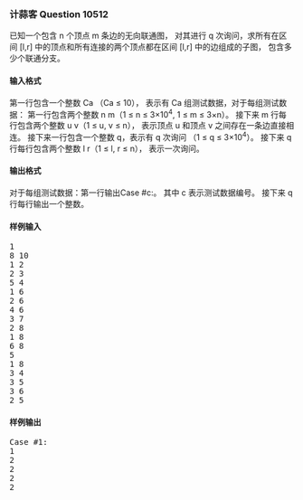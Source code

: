 ﻿### 计蒜客 Question 10512

已知一个包含 n 个顶点 m 条边的无向联通图，
对其进行 q 次询问，求所有在区间 [l,r] 
中的顶点和所有连接的两个顶点都在区间 [l,r] 中的边组成的子图，
包含多少个联通分支。

#### 输入格式

第一行包含一个整数 Ca （Ca ≤ 10），
表示有 Ca 组测试数据，对于每组测试数据：
第一行包含两个整数 n m（1 ≤ n ≤ 3×10<sup>4</sup>,
1 ≤ m ≤ 3×n）。
接下来 m 行每行包含两个整数 u v（1 ≤ u, v ≤ n），
表示顶点 u 和顶点 v 之间存在一条边直接相连。
接下来一行包含一个整数 q，表示有 q 次询问
（1 ≤ q ≤ 3×10<sup>4</sup>​​）。
接下来 q 行每行包含两个整数 l r（1 ≤ l, r ≤ n），
表示一次询问。

#### 输出格式

对于每组测试数据：第一行输出Case #c:。
其中 c 表示测试数据编号。
接下来 q 行每行输出一个整数。  

#### 样例输入

<pre>
1
8 10
1 2
2 3
5 4
1 6
2 6
4 6
3 7
2 8
1 8
6 8
5
1 8
3 4
3 5
3 6
2 5
</pre>
#### 样例输出
<pre>
Case #1:
1
2
2
2
2
</pre>

